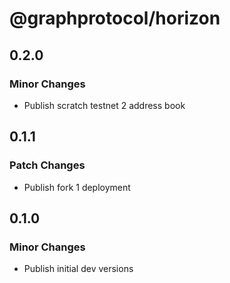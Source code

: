 # @graphprotocol/horizon

## 0.2.0

### Minor Changes

- Publish scratch testnet 2 address book

## 0.1.1

### Patch Changes

- Publish fork 1 deployment

## 0.1.0

### Minor Changes

- Publish initial dev versions
